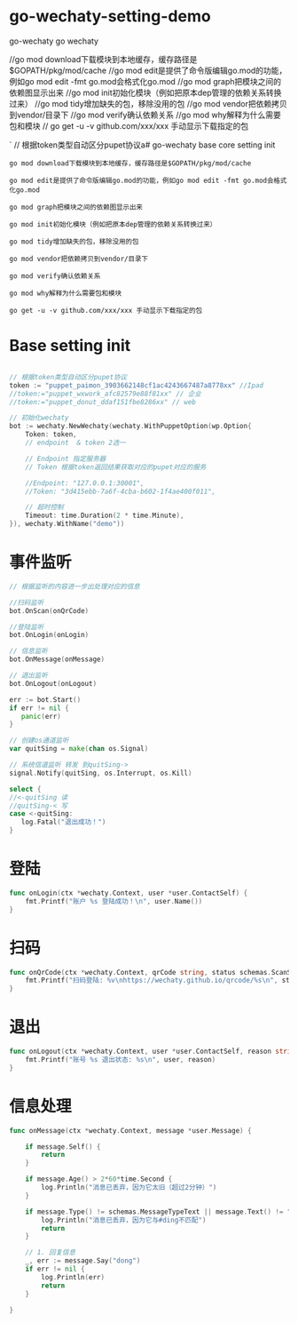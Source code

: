 # go-wechaty-setting-demo
go-wechaty go wechaty

//go mod download下载模块到本地缓存，缓存路径是$GOPATH/pkg/mod/cache
//go mod edit是提供了命令版编辑go.mod的功能，例如go mod edit -fmt go.mod会格式化go.mod
//go mod graph把模块之间的依赖图显示出来
//go mod init初始化模块（例如把原本dep管理的依赖关系转换过来）
//go mod tidy增加缺失的包，移除没用的包
//go mod vendor把依赖拷贝到vendor/目录下
//go mod verify确认依赖关系
//go mod why解释为什么需要包和模块
// go get -u -v github.com/xxx/xxx 手动显示下载指定的包

`
// 根据token类型自动区分pupet协议a# go-wechaty  base core setting init



`go mod download下载模块到本地缓存，缓存路径是$GOPATH/pkg/mod/cache`

`go mod edit是提供了命令版编辑go.mod的功能，例如go mod edit -fmt go.mod会格式化go.mod`

`go mod graph把模块之间的依赖图显示出来`

`go mod init初始化模块（例如把原本dep管理的依赖关系转换过来）`

`go mod tidy增加缺失的包，移除没用的包`

`go mod vendor把依赖拷贝到vendor/目录下`

`go mod verify确认依赖关系`

`go mod why解释为什么需要包和模块`

`go get -u -v github.com/xxx/xxx 手动显示下载指定的包`

# Base setting init

```go

// 根据token类型自动区分pupet协议
token := "puppet_paimon_3903662148cf1ac4243667487a8778xx" //Ipad
//token:="puppet_wxwork_afc82579e88f81xx" // 企业
//token:="puppet_donut_ddaf151fbe8286xx" // web

// 初始化wechaty
bot := wechaty.NewWechaty(wechaty.WithPuppetOption(wp.Option{
	Token: token,
	// endpoint  & token 2选一

	// Endpoint 指定服务器
	// Token 根据token返回结果获取对应的pupet对应的服务

	//Endpoint: "127.0.0.1:30001",
	//Token: "3d415ebb-7a6f-4cba-b602-1f4ae400f011",

	// 超时控制
	Timeout: time.Duration(2 * time.Minute),
}), wechaty.WithName("demo"))
```
# 事件监听

```go
// 根据监听的内容进一步出处理对应的信息

//扫码监听
bot.OnScan(onQrCode)

//登陆监听
bot.OnLogin(onLogin)

// 信息监听
bot.OnMessage(onMessage)

// 退出监听
bot.OnLogout(onLogout)

err := bot.Start()
if err != nil {
   panic(err)
}

// 创建os通道监听
var quitSing = make(chan os.Signal)

// 系统信道监听 转发 到quitSing->
signal.Notify(quitSing, os.Interrupt, os.Kill)

select {
//<-quitSing 读
//quitSing-< 写
case <-quitSing:
   log.Fatal("退出成功！")
}
```

# 登陆

```go
func onLogin(ctx *wechaty.Context, user *user.ContactSelf) {
	fmt.Printf("账户 %s 登陆成功！\n", user.Name())
}
```

# 扫码

```go
func onQrCode(ctx *wechaty.Context, qrCode string, status schemas.ScanStatus, data string) {
	fmt.Printf("扫码登陆: %v\nhttps://wechaty.github.io/qrcode/%s\n", status, qrCode)
}
```

# 退出

```go
func onLogout(ctx *wechaty.Context, user *user.ContactSelf, reason string) {
	fmt.Printf("账号 %s 退出状态: %s\n", user, reason)
}
```

# 信息处理

```go
func onMessage(ctx *wechaty.Context, message *user.Message) {

	if message.Self() {
		return
	}

	if message.Age() > 2*60*time.Second {
		log.Println("消息已丢弃，因为它太旧（超过2分钟）")
	}

	if message.Type() != schemas.MessageTypeText || message.Text() != "#ding" {
		log.Println("消息已丢弃，因为它与#ding不匹配")
		return
	}

	// 1. 回复信息
	_, err := message.Say("dong")
	if err != nil {
		log.Println(err)
		return
	}

}
```

